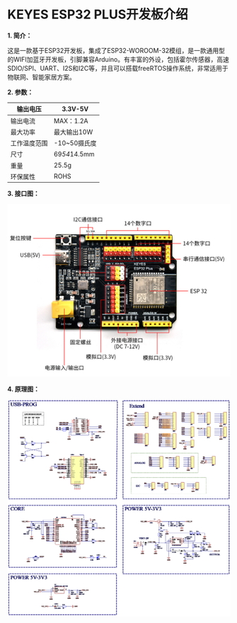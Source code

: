# KEYES ESP32 PLUS开发板介绍

**1\. 简介：**

这是一款基于ESP32开发板，集成了ESP32-WOROOM-32模组，是一款通用型的WIFI加蓝牙开发板，引脚兼容Arduino。有丰富的外设，包括霍尔传感器，高速SDIO/SPI、UART、I2S和I2C等，并且可以搭载freeRTOS操作系统，非常适用于物联网、智能家居方案。

**2\. 参数：**

|输出电压|3.3V-5V|
|-|-|
|输出电流|MAX：1.2A|
|最大功率|最大输出10W|
|工作温度范围|-10~50摄氏度|
|尺寸|69*54*14.5mm|
|重量|25.5g|
|环保属性|ROHS|


**3\. 接口图：**

![](media/5b56863651a442160230f1d8f922a29d.jpeg)

**4\. 原理图：**

![](media/147a0b9b2b8f37a11a7ae369e279d040.png)





